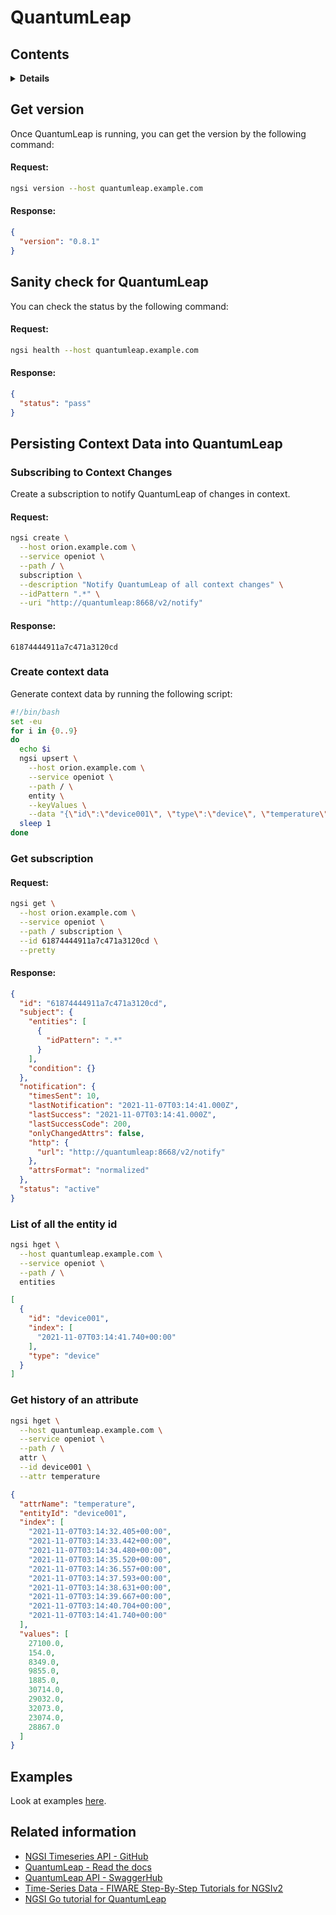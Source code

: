 # QuantumLeap

## Contents

<details>
<summary><strong>Details</strong></summary>

-   [Get version](#get-version)
-   [Sanity check for QuantumLeap](#sanity-check-for-quantumLeap)
-   [Persisting Context Data into QuantumLeap](#persisting-context-data-into-quantumLeap)
-   [Examples](#examples)
-   [Related information](#related-information)

</details>

## Get version

Once QuantumLeap is running, you can get the version by the following command:

#### Request:

```bash
ngsi version --host quantumleap.example.com
```

#### Response:

```json
{
  "version": "0.8.1"
}
```

## Sanity check for QuantumLeap

You can check the status by the following command:

#### Request:

```bash
ngsi health --host quantumleap.example.com
```

#### Response:

```json
{
  "status": "pass"
}
```

## Persisting Context Data into QuantumLeap

### Subscribing to Context Changes

Create a subscription to notify QuantumLeap of changes in context.

#### Request:

```bash
ngsi create \
  --host orion.example.com \
  --service openiot \
  --path / \
  subscription \
  --description "Notify QuantumLeap of all context changes" \
  --idPattern ".*" \
  --uri "http://quantumleap:8668/v2/notify"
```

#### Response:

```text
61874444911a7c471a3120cd
```

### Create context data

Generate context data by running the following script:

```bash
#!/bin/bash
set -eu
for i in {0..9}
do
  echo $i
  ngsi upsert \
    --host orion.example.com \
    --service openiot \
    --path / \
    entity \
    --keyValues \
    --data "{\"id\":\"device001\", \"type\":\"device\", \"temperature\":${RANDOM}}"
  sleep 1
done
```

### Get subscription

#### Request:

```bash
ngsi get \
  --host orion.example.com \
  --service openiot \
  --path / subscription \
  --id 61874444911a7c471a3120cd \
  --pretty
```

#### Response:

```json
{
  "id": "61874444911a7c471a3120cd",
  "subject": {
    "entities": [
      {
        "idPattern": ".*"
      }
    ],
    "condition": {}
  },
  "notification": {
    "timesSent": 10,
    "lastNotification": "2021-11-07T03:14:41.000Z",
    "lastSuccess": "2021-11-07T03:14:41.000Z",
    "lastSuccessCode": 200,
    "onlyChangedAttrs": false,
    "http": {
      "url": "http://quantumleap:8668/v2/notify"
    },
    "attrsFormat": "normalized"
  },
  "status": "active"
}
```

### List of all the entity id

```bash
ngsi hget \
  --host quantumleap.example.com \
  --service openiot \
  --path / \
  entities
```

```json
[
  {
    "id": "device001",
    "index": [
      "2021-11-07T03:14:41.740+00:00"
    ],
    "type": "device"
  }
]
```

### Get history of an attribute

```bash
ngsi hget \
  --host quantumleap.example.com \
  --service openiot \
  --path / \
  attr \
  --id device001 \
  --attr temperature
```

```json
{
  "attrName": "temperature",
  "entityId": "device001",
  "index": [
    "2021-11-07T03:14:32.405+00:00",
    "2021-11-07T03:14:33.442+00:00",
    "2021-11-07T03:14:34.480+00:00",
    "2021-11-07T03:14:35.520+00:00",
    "2021-11-07T03:14:36.557+00:00",
    "2021-11-07T03:14:37.593+00:00",
    "2021-11-07T03:14:38.631+00:00",
    "2021-11-07T03:14:39.667+00:00",
    "2021-11-07T03:14:40.704+00:00",
    "2021-11-07T03:14:41.740+00:00"
  ],
  "values": [
    27100.0,
    154.0,
    8349.0,
    9855.0,
    1885.0,
    30714.0,
    29032.0,
    32073.0,
    23074.0,
    28867.0
  ]
}
```

## Examples

Look at examples [here](https://github.com/lets-fiware/FIWARE-Big-Bang/tree/main/examples/quantumleap).

## Related information

-   [NGSI Timeseries API - GitHub](https://github.com/orchestracities/ngsi-timeseries-api)
-   [QuantumLeap - Read the docs](https://quantumleap.readthedocs.io/en/latest/)
-   [QuantumLeap API - SwaggerHub](https://app.swaggerhub.com/apis/smartsdk/ngsi-tsdb/)
-   [Time-Series Data - FIWARE Step-By-Step Tutorials for NGSIv2](https://fiware-tutorials.readthedocs.io/en/latest/time-series-data.html)
-   [NGSI Go tutorial for QuantumLeap](https://ngsi-go.letsfiware.jp/tutorial/quantumleap/)
